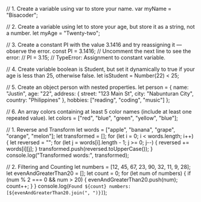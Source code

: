 // 1. Create a variable using var to store your name.
var myName = "Bisacoder";

// 2. Create a variable using let to store your age, but store it as a string, not a number.
let myAge = "Twenty-two";

// 3. Create a constant PI with the value 3.1416 and try reassigning it — observe the error.
const PI = 3.1416;
// Uncomment the next line to see the error:
// PI = 3.15; // TypeError: Assignment to constant variable.

// 4. Create variable boolean is Student, but set it dynamically to true if your age is less than 25, otherwise false.
let isStudent = Number(22) < 25;

// 5. Create an object person with nested properties.
let person = {
	name: "Justin",
	age: "22",
	address: {
		street: "123 Main St",
		city: "Nabunturan City",
		country: "Philippines"
	},
	hobbies: ["reading", "coding", "music"]
};

// 6. An array colors containing at least 5 color names (include at least one repeated value).
let colors = ["red", "blue", "green", "yellow", "blue"];

// 1. Reverse and Transform
let words = ["apple", "banana", "grape", "orange", "melon"];
let transformed = [];
for (let i = 0; i < words.length; i++) {
	let reversed = "";
	for (let j = words[i].length - 1; j >= 0; j--) {
		reversed += words[i][j];
	}
	transformed.push(reversed.toUpperCase());
}
console.log("Transformed words:", transformed);

// 2. Filtering and Counting
let numbers = [12, 45, 67, 23, 90, 32, 11, 9, 28];
let evenAndGreaterThan20 = [];
let count = 0;
for (let num of numbers) {
	if (num % 2 === 0 && num > 20) {
		evenAndGreaterThan20.push(num);
		count++;
	}
}
console.log(`Found ${count} numbers: [${evenAndGreaterThan20.join(", ")}]`);
